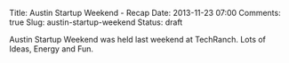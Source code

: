 Title: Austin Startup Weekend - Recap
Date: 2013-11-23 07:00
Comments: true
Slug: austin-startup-weekend
Status: draft

<!-- PELICAN_BEGIN_SUMMARY -->
Austin Startup Weekend was held last weekend at TechRanch.  Lots of Ideas, Energy and Fun.
<!-- PELICAN_END_SUMMARY -->



